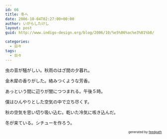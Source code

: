 ```yaml
---
id: 66
title: 冬へ
date: 2006-10-04T02:27:00+00:00
author: いがらしたけし
layout: post
guid: http://www.indigo-design.org/blog/2006/10/%e5%86%ac%e3%81%b8/

categories:
  - 日々
tags:
  - 日々
---
```

虫の音が騒がしい。秋雨のはざ間の夕暮れ。

金木犀の香りがした。絡みつくような芳香。

あっという間に辺りが闇につつまれる。午後５時。

僕はひんやりとした空気の中で立ち尽くす。

秋の空気を思い切り吸い込む。乾いた冷気に咳き込んだ。

冬が来ている。シチューを作ろう。

<div style="text-align: right;font-size: 10px">
  &nbsp;&nbsp;<span>generated by <a href="http://feedpath.jp">feedpath</a></span>
</div>
